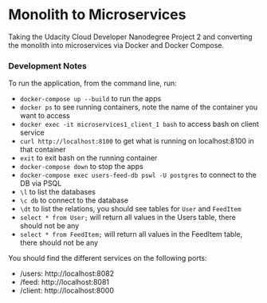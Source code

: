 # Monolith to Microservices

Taking the Udacity Cloud Developer Nanodegree Project 2 and converting the monolith into microservices via Docker and Docker Compose. 

### Development Notes

To run the application, from the command line, run: 
* `docker-compose up --build` to run the apps
* `docker ps` to see running containers, note the name of the container you want to access
* `docker exec -it microservices1_client_1 bash` to access bash on client service
* `curl http://localhost:8100` to get what is running on localhost:8100 in that container
* `exit` to exit bash on the running container
* `docker-compose down` to stop the apps
* `docker-compose exec users-feed-db pswl -U postgres` to connect to the DB via PSQL
* `\l` to list the databases
* `\c db` to connect to the database
* `\dt` to list the relations, you should see tables for `User` and `FeedItem`
* `select * from User;` will return all values in the Users table, there should not be any
* `select * from FeedItem;` will return all values in the FeedItem table, there should not be any



You should find the different services on the following ports: 

* /users: http://localhost:8082
* /feed: http://localhost:8081
* /client: http://localhost:8000